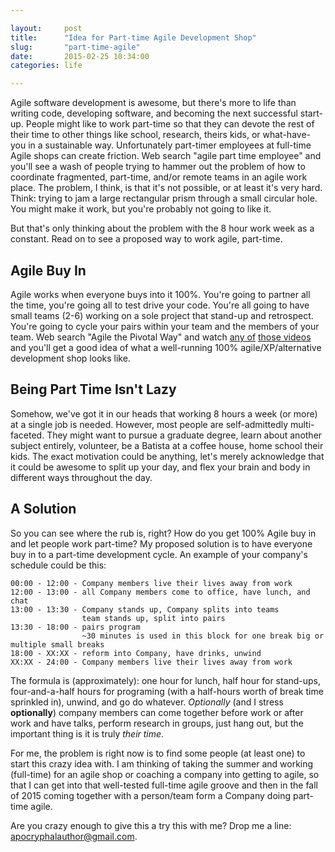 ```yaml
---

layout:     post
title:      "Idea for Part-time Agile Development Shop"
slug:       "part-time-agile"
date:       2015-02-25 10:34:00
categories: life

---
```


Agile software development is awesome, but there's more to life than writing
code, developing software, and becoming the next successful start-up. People
might like to work part-time so that they can devote the rest of their time to
other things like school, research, theirs kids, or what-have-you in a
sustainable way. Unfortunately part-timer employees at full-time Agile shops can
create friction.  Web search "agile part time employee" and you'll see a wash of
people trying to hammer out the problem of how to coordinate fragmented,
part-time, and/or remote teams in an agile work place.  The problem, I think, is
that it's not possible, or at least it's very hard. Think: trying to jam a large
rectangular prism through a small circular hole. You might make it work, but
you're probably not going to like it.

But that's only thinking about the problem with the 8 hour work week as a
constant.  Read on to see a proposed way to work agile, part-time.

<!--more-->

Agile Buy In
------------
Agile works when everyone buys into it 100%. You're going to partner all the
time, you're going all to test drive your code. You're all going to have small
teams (2-6) working on a sole project that stand-up and retrospect. You're going
to cycle your pairs within your team and the members of your team. Web search
"Agile the Pivotal Way" and watch [any of][AtPW1] [those videos][AtPW2] and
you'll get a good idea of what a well-running 100% agile/XP/alternative
development shop looks like.

[AtPW1]: https://vimeo.com/52923973
[AtPW2]: http://pivotallabs.com/103-agile-the-pivotal-way/

Being Part Time Isn't Lazy
--------------------------
Somehow, we've got it in our heads that working 8 hours a week (or more) at a
single job is needed.  However, most people are self-admittedly multi-faceted.
They might want to pursue a graduate degree, learn about another subject
entirely, volunteer, be a Batista at a coffee house, home school their kids. The
exact motivation could be anything, let's merely acknowledge that it could be
awesome to split up your day, and flex your brain and body in different ways
throughout the day.

A Solution
----------
So you can see where the rub is, right? How do you get 100% Agile buy in and
let people work part-time?  My proposed solution is to have everyone buy in to a
part-time development cycle.  An example of your company's schedule could be
this:

    00:00 - 12:00 - Company members live their lives away from work
    12:00 - 13:00 - all Company members come to office, have lunch, and chat
    13:00 - 13:30 - Company stands up, Company splits into teams
                    team stands up, split into pairs
    13:30 - 18:00 - pairs program
                    ~30 minutes is used in this block for one break big or multiple small breaks
    18:00 - XX:XX - reform into Company, have drinks, unwind
    XX:XX - 24:00 - Company members live their lives away from work

The formula is (approximately): one hour for lunch, half hour for stand-ups,
four-and-a-half hours for programing (with a half-hours worth of
break time sprinkled in), unwind, and go do whatever. *Optionally* (and I stress
 **optionally**) company members can come together before work or after work and
 have talks, perform research in groups, just hang out, but the important thing
 is it is truly *their time*.

For me, the problem is right now is to find some people (at least one) to start
this crazy idea with.  I am thinking of taking the summer and working
(full-time) for an agile shop or coaching a company into getting to agile, so
that I can get into that well-tested full-time agile groove and then in the fall
of 2015 coming together with a person/team form a Company doing part-time agile.

Are you crazy enough to give this a try this with me? Drop me a line:
<apocryphalauthor@gmail.com>.


